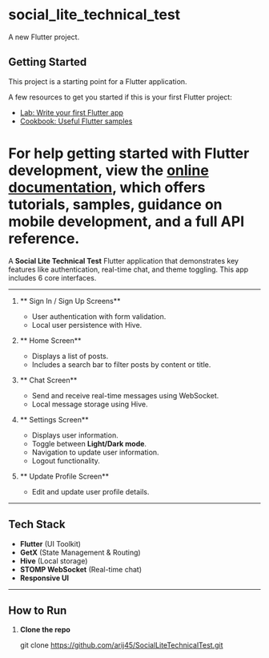 # social_lite_technical_test

A new Flutter project.

## Getting Started

This project is a starting point for a Flutter application.

A few resources to get you started if this is your first Flutter project:

- [Lab: Write your first Flutter app](https://docs.flutter.dev/get-started/codelab)
- [Cookbook: Useful Flutter samples](https://docs.flutter.dev/cookbook)

For help getting started with Flutter development, view the
[online documentation](https://docs.flutter.dev/), which offers tutorials,
samples, guidance on mobile development, and a full API reference.
=======

A **Social Lite Technical Test** Flutter application that demonstrates key features like authentication, real-time chat, and theme toggling. This app includes 6 core interfaces.

---


1. **  Sign In / Sign Up Screens**
   - User authentication with form validation.
   - Local user persistence with Hive.

2. ** Home Screen**
   - Displays a list of posts.
   - Includes a search bar to filter posts by content or title.

3. ** Chat Screen**
   - Send and receive real-time messages using WebSocket.
   - Local message storage using Hive.

4. ** Settings Screen**
   - Displays user information.
   - Toggle between **Light/Dark mode**.
   - Navigation to update user information.
   - Logout functionality.

5. ** Update Profile Screen**
   - Edit and update user profile details.

---

## Tech Stack

- **Flutter** (UI Toolkit)
- **GetX** (State Management & Routing)
- **Hive** (Local storage)
- **STOMP WebSocket** (Real-time chat)
- **Responsive UI** 

---

##  How to Run

1. **Clone the repo**
   
   git clone https://github.com/arij45/SocialLiteTechnicalTest.git
